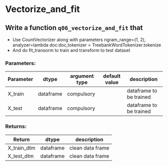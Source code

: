 # Vectorize_and_fit


## Write a function `q06_vectorize_and_fit` that 
- Use CountVectorizer along with parameters ngram_range=(1, 2), analyzer=lambda doc:doc,tokenizer = TreebankWordTokenizer.tokenize  
- And do fit_transorm to train and transform to test dataset
  
### Parameters:

| Parameter | dtype | argument type | default value | description |
| --- | --- | --- | --- | --- | 
| X_train | dataframe | compulsory |  | dataframe to be trained  |
| X_test | dataframe | compulsory |  | dataframe to be trained  |


### Returns:

| Return | dtype | description |
| --- | --- | --- | 
| X_train_dtm | dataframe | clean data frame |
| X_test_dtm | dataframe | clean data frame |

